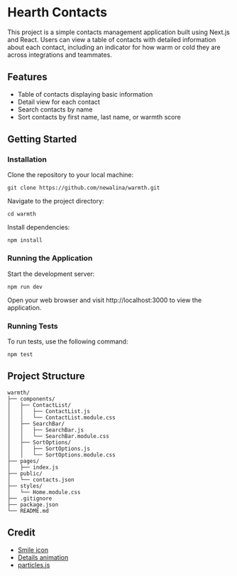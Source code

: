 # Hearth Contacts

This project is a simple contacts management application built using Next.js and React. Users can view a table of contacts with detailed information about each contact, including an indicator for how warm or cold they are across integrations and teammates.

## Features

- Table of contacts displaying basic information
- Detail view for each contact
- Search contacts by name
- Sort contacts by first name, last name, or warmth score

## Getting Started

### Installation

Clone the repository to your local machine:

`git clone https://github.com/newalina/warmth.git`

Navigate to the project directory:

`cd warmth`

Install dependencies:

`npm install`

### Running the Application

Start the development server:

`npm run dev`

Open your web browser and visit http://localhost:3000 to view the application.

### Running Tests

To run tests, use the following command:

`npm test`

## Project Structure

    warmth/
    ├── components/
    │   ├── ContactList/
    │   │   ├── ContactList.js
    │   │   └── ContactList.module.css
    │   ├── SearchBar/
    │   │   ├── SearchBar.js
    │   │   └── SearchBar.module.css
    │   ├── SortOptions/
    │   │   ├── SortOptions.js
    │   │   └── SortOptions.module.css
    ├── pages/
    │   ├── index.js
    ├── public/
    │   └── contacts.json
    ├── styles/
    │   └── Home.module.css
    ├── .gitignore
    ├── package.json
    └── README.md

## Credit

- [Smile icon](https://thenounproject.com/icon/smile-6368711/)
- [Details animation](https://medium.com/@jgustavo.wd/solved-how-to-fully-animate-the-details-html-element-with-only-css-no-javascript-b7d32c53a9d7)
- [particles.js](https://vincentgarreau.com/particles.js/)
